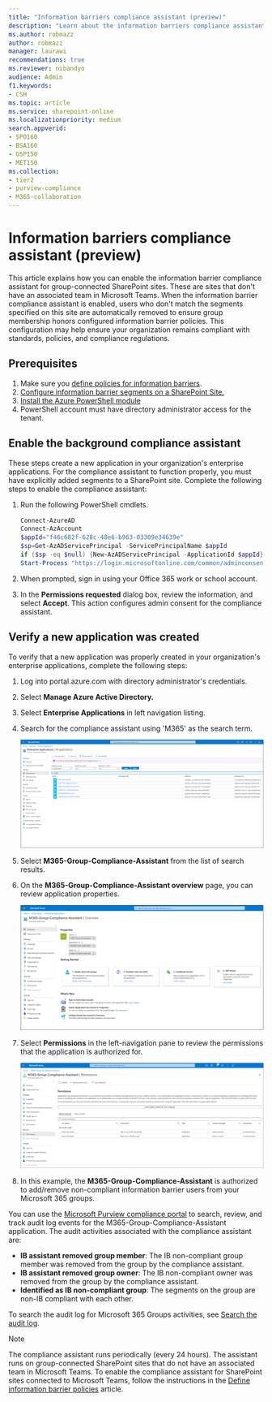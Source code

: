 ```yaml
---
title: "Information barriers compliance assistant (preview)"
description: "Learn about the information barriers compliance assistant."
ms.author: robmazz
author: robmazz
manager: laurawi
recommendations: true
ms.reviewer: nibandyo
audience: Admin
f1.keywords:
- CSH
ms.topic: article
ms.service: sharepoint-online
ms.localizationpriority: medium
search.appverid:
- SPO160
- BSA160
- GSP150
- MET150
ms.collection: 
- tier2
- purview-compliance
- M365-collaboration
---
```


# Information barriers compliance assistant (preview)

This article explains how you can enable the information barrier compliance assistant for group-connected SharePoint sites. These are sites that don't have an associated team in Microsoft Teams. When the information barrier compliance assistant is enabled, users who don't match the segments specified on this site are automatically removed to ensure group membership honors configured information barrier policies. This configuration may help ensure your organization remains compliant with standards, policies, and compliance regulations.

## Prerequisites

1. Make sure you [define policies for information barriers](/office365/securitycompliance/information-barriers-policies).
2. [Configure information barrier segments on a SharePoint Site.](information-barriers.md)
3. [Install the Azure PowerShell module](/powershell/azure/install-az-ps?view=azps-2.3.2)
4. PowerShell account must have directory administrator access for the tenant.

## Enable the background compliance assistant

These steps create a new application in your organization's enterprise applications. For the compliance assistant to function properly, you must have explicitly added segments to a SharePoint site. Complete the following steps to enable the compliance assistant:

1. Run the following PowerShell cmdlets.

    ```PowerShell
    Connect-AzureAD
    Connect-AzAccount
    $appId="f46c682f-628c-48e6-b963-03309e34639e"
    $sp=Get-AzADServicePrincipal -ServicePrincipalName $appId
    if ($sp -eq $null) {New-AzADServicePrincipal -ApplicationId $appId}
    Start-Process "https://login.microsoftonline.com/common/adminconsent?client_id=$appId"
    ```

2. When prompted, sign in using your Office 365 work or school account.
3. In the **Permissions requested** dialog box, review the information, and select **Accept**. This action configures admin consent for the compliance assistant.

## Verify a new application was created

To verify that a new application was properly created in your organization's enterprise applications, complete the following steps:

1. Log into portal.azure.com with directory administrator's credentials.
2. Select **Manage Azure Active Directory.**
3. Select **Enterprise Applications** in left navigation listing.
4. Search for the compliance assistant using 'M365' as the search term.

    ![Search for IB compliance assistant app](media/info-barriers-compliance-assistant-search.png)

5. Select **M365-Group-Compliance-Assistant** from the list of search results.
6. On the **M365-Group-Compliance-Assistant overview** page, you can review application properties.

    ![Overview page for IB compliance assistant app](media/info-barriers-compliance-assistant-overview.png)

7. Select **Permissions** in the left-navigation pane to review the permissions that the application is authorized for.

    ![Permissions page for IB compliance assistant app](media/info-barriers-compliance-assistant-permissions.png)

8. In this example, the **M365-Group-Compliance-Assistant** is authorized to add/remove non-compliant information barrier users from your Microsoft 365 groups.

You can use the [Microsoft Purview compliance portal](/microsoft-365/compliance/search-the-audit-log-in-security-and-compliance) to search, review, and track audit log events for the M365-Group-Compliance-Assistant application. The audit activities associated with the compliance assistant are:

- **IB assistant removed group member**: The IB non-compliant group member was removed from the group by the compliance assistant.
- **IB assistant removed group owner**: The IB non-compliant owner was removed from the group by the compliance assistant.
- **Identified as IB non-compliant group**: The segments on the group are non-IB compliant with each other.

To search the audit log for Microsoft 365 Groups activities, see [Search the audit log](/microsoft-365/compliance/search-the-audit-log-in-security-and-compliance#search-the-audit-log).

>[!Note]
>The compliance assistant runs periodically (every 24 hours). The assistant runs on group-connected SharePoint sites that do not have an associated team in Microsoft Teams. To enable the compliance assistant for SharePoint sites connected to Microsoft Teams, follow the instructions in the [Define information barrier policies](/microsoft-365/compliance/information-barriers-policies) article.
